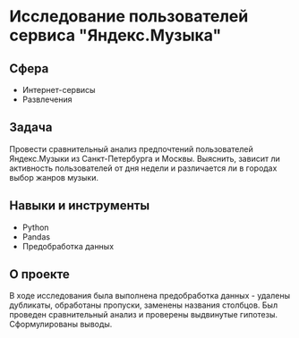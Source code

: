 # Исследование пользователей сервиса "Яндекс.Музыка"

## Сфера
- Интернет-сервисы
- Развлечения

## Задача
Провести сравнительный анализ предпочтений пользователей Яндекс.Музыки из Санкт-Петербурга и Москвы. Выяснить, зависит ли активность пользователей от дня недели и различается ли в городах выбор жанров музыки.

## Навыки и инструменты
- Python
- Pandas
- Предобработка данных

## О проекте
В ходе исследования была выполнена предобработка данных - удалены дубликаты, обработаны пропуски, заменены названия столбцов. Был проведен сравнительный анализ и проверены выдвинутые гипотезы. Сформулированы выводы. 
